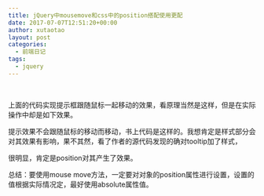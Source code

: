 ```yaml
---
title: jQuery中mousemove和css中的position搭配使用更配
date: 2017-07-07T12:51:20+00:00
author: xutaotao
layout: post
categories:
  - 前端日记
tags:
  - jquery
---
```

&nbsp;

上面的代码实现提示框跟随鼠标一起移动的效果，看原理当然是这样，但是在实际操作中却是如下效果。

提示效果不会跟随鼠标的移动而移动，书上代码是这样的。我想肯定是样式部分会对其效果有影响，果不其然，看了作者的源代码发现的确对tooltip加了样式，

很明显，肯定是position对其产生了效果。

总结：要使用mouse move方法，一定要对对象的position属性进行设置，设置的值根据实际情况定，最好使用absolute属性值。

&nbsp;
